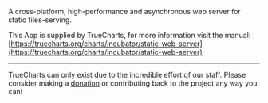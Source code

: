 A cross-platform, high-performance and asynchronous web server for static files-serving.

This App is supplied by TrueCharts, for more information visit the manual: [https://truecharts.org/charts/incubator/static-web-server](https://truecharts.org/charts/incubator/static-web-server)

---

TrueCharts can only exist due to the incredible effort of our staff.
Please consider making a [donation](https://truecharts.org/sponsor) or contributing back to the project any way you can!
